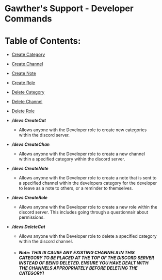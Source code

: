 # Gawther's Support - Developer Commands

# Table of Contents:

- [Create Category](#devs-CreateCat)
- [Create Channel](#devs-CreateChan)
- [Create Note](#devs-CreateNote)
- [Create Role](#devs-CreateRole)
- [Delete Category](#devs-DeleteCat)
- [Delete Channel](#devs-DeleteChan)
- [Delete Role](#devs-DeleteRole)

- ***/devs CreateCat***
  - Allows anyone with the Developer role to create new categories within the discord server.

- ***/devs CreateChan***
  - Allows anyone with the Developer role to create a new channel within a specified category within the discord server.

- ***/devs CreateNote***
  - Allows anyone with the Developer role to create a note that is sent to a specified channel within the developers category for the developer to leave as a note to others, or a reminder to themselves.

- ***/devs CreateRole***
  - Allows anyone with the Developer role to create a new role within the discord server. This includes going through a questionnair about permissions.

- ***/devs DeleteCat***
  - Allows anyone with the Developer role to delete a specified category within the discord channel.
  - #### ***Note: THIS IS CAUSE ANY EXISTING CHANNELS IN THIS CATEGORY TO BE PLACED AT THE TOP OF THE DISCORD SERVER INSTEAD OF BEING DELETED. ENSURE YOU HAVE DEALT WITH THE CHANNELS APPROPRIATELY BEFORE DELETING THE CATEGORY!***